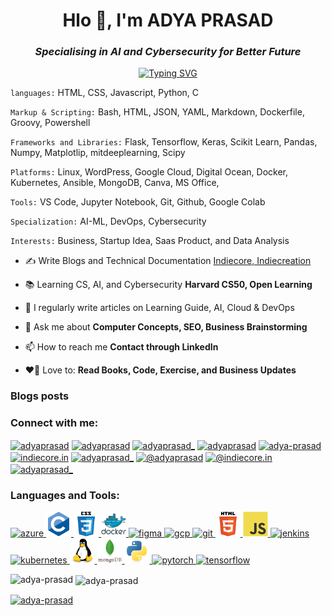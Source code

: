 <h1 align="center">Hlo 🙏, I'm ADYA PRASAD</h1>
<h3 align="center"><i>Specialising in AI and Cybersecurity for Better Future</i></h3>
<div align="center">

[![Typing SVG](https://readme-typing-svg.demolab.com?font=Fira+Code&weight=900&size=26&duration=3000&pause=500&color=FDFEFE&background=2A2E3425&center=true&vCenter=true&&lines=Artificial+Intelligance;Cybersecurity;Wordpress+developer;Technical+Writer;Student+@Hardvard+CS50;Open-Source+Contributor;Cloud+DevOps;Interest:+Business+Operation;💖+Data+Analysis;Designer+by+hobby)](https://git.io/typing-svg)


</div>

`languages:` HTML, CSS, Javascript, Python, C </br>

`Markup & Scripting:` Bash, HTML, JSON, YAML, Markdown, Dockerfile, Groovy, Powershell </br>

`Frameworks and Libraries:` Flask, Tensorflow, Keras, Scikit Learn, Pandas, Numpy, Matplotlip, mitdeeplearning, Scipy </br>

`Platforms:` Linux, WordPress, Google Cloud, Digital Ocean, Docker, Kubernetes, Ansible, MongoDB, Canva, MS Office,  </br>

`Tools:` VS Code, Jupyter Notebook, Git, Github, Google Colab </br>

`Specialization:` AI-ML, DevOps, Cybersecurity </br>

`Interests:` Business, Startup Idea, Saas Product, and Data Analysis </br>

- ✍️ Write Blogs and Technical Documentation [Indiecore, Indiecreation](https://indiecore.in/)

- 📚 Learning CS, AI, and Cybersecurity **Harvard CS50, Open Learning**

- 📝 I regularly write articles on Learning Guide, AI, Cloud & DevOps

- 💬 Ask me about **Computer Concepts, SEO, Business Brainstorming**

- 📫 How to reach me **Contact through LinkedIn**

- ❤️‍🔥 Love to: **Read Books, Code, Exercise, and Business Updates**

### Blogs posts
<!-- BLOG-POST-LIST:START -->
<!-- BLOG-POST-LIST:END -->

<h3 align="left">Connect with me:</h3>
<p align="left">
<a href="https://codepen.io/adyaprasad" target="blank"><img align="center" src="https://raw.githubusercontent.com/rahuldkjain/github-profile-readme-generator/master/src/images/icons/Social/codepen.svg" alt="adyaprasad" height="30" width="40" /></a>
<a href="https://dev.to/adyaprasad" target="blank"><img align="center" src="https://raw.githubusercontent.com/rahuldkjain/github-profile-readme-generator/master/src/images/icons/Social/devto.svg" alt="adyaprasad" height="30" width="40" /></a>
<a href="https://twitter.com/adyaprasad_" target="blank"><img align="center" src="https://raw.githubusercontent.com/rahuldkjain/github-profile-readme-generator/master/src/images/icons/Social/twitter.svg" alt="adyaprasad_" height="30" width="40" /></a>
<a href="https://linkedin.com/in/adyaprasad" target="blank"><img align="center" src="https://raw.githubusercontent.com/rahuldkjain/github-profile-readme-generator/master/src/images/icons/Social/linked-in-alt.svg" alt="adyaprasad" height="30" width="40" /></a>
<a href="https://stackoverflow.com/users/adya-prasad" target="blank"><img align="center" src="https://raw.githubusercontent.com/rahuldkjain/github-profile-readme-generator/master/src/images/icons/Social/stack-overflow.svg" alt="adya-prasad" height="30" width="40" /></a>
<a href="https://fb.com/indiecore.in" target="blank"><img align="center" src="https://raw.githubusercontent.com/rahuldkjain/github-profile-readme-generator/master/src/images/icons/Social/facebook.svg" alt="indiecore.in" height="30" width="40" /></a>
<a href="https://instagram.com/adyaprasad_" target="blank"><img align="center" src="https://raw.githubusercontent.com/rahuldkjain/github-profile-readme-generator/master/src/images/icons/Social/instagram.svg" alt="adyaprasad_" height="30" width="40" /></a>
<a href="https://hashnode.com/@adyaprasad" target="blank"><img align="center" src="https://raw.githubusercontent.com/rahuldkjain/github-profile-readme-generator/master/src/images/icons/Social/hashnode.svg" alt="@adyaprasad" height="30" width="40" /></a>
<a href="https://medium.com/@indiecore.in" target="blank"><img align="center" src="https://raw.githubusercontent.com/rahuldkjain/github-profile-readme-generator/master/src/images/icons/Social/medium.svg" alt="@indiecore.in" height="30" width="40" /></a>
<a href="https://www.youtube.com/c/adyaprasad_" target="blank"><img align="center" src="https://raw.githubusercontent.com/rahuldkjain/github-profile-readme-generator/master/src/images/icons/Social/youtube.svg" alt="adyaprasad_" height="30" width="40" /></a>
</p>

<h3 align="left">Languages and Tools:</h3>
<p align="left"> <a href="https://azure.microsoft.com/en-in/" target="_blank" rel="noreferrer"> <img src="https://www.vectorlogo.zone/logos/microsoft_azure/microsoft_azure-icon.svg" alt="azure" width="40" height="40"/> </a> <a href="https://www.cprogramming.com/" target="_blank" rel="noreferrer"> <img src="https://raw.githubusercontent.com/devicons/devicon/master/icons/c/c-original.svg" alt="c" width="40" height="40"/> </a> <a href="https://www.w3schools.com/css/" target="_blank" rel="noreferrer"> <img src="https://raw.githubusercontent.com/devicons/devicon/master/icons/css3/css3-original-wordmark.svg" alt="css3" width="40" height="40"/> </a> <a href="https://www.docker.com/" target="_blank" rel="noreferrer"> <img src="https://raw.githubusercontent.com/devicons/devicon/master/icons/docker/docker-original-wordmark.svg" alt="docker" width="40" height="40"/> </a> <a href="https://www.figma.com/" target="_blank" rel="noreferrer"> <img src="https://www.vectorlogo.zone/logos/figma/figma-icon.svg" alt="figma" width="40" height="40"/> </a> <a href="https://cloud.google.com" target="_blank" rel="noreferrer"> <img src="https://www.vectorlogo.zone/logos/google_cloud/google_cloud-icon.svg" alt="gcp" width="40" height="40"/> </a> <a href="https://git-scm.com/" target="_blank" rel="noreferrer"> <img src="https://www.vectorlogo.zone/logos/git-scm/git-scm-icon.svg" alt="git" width="40" height="40"/> </a> <a href="https://www.w3.org/html/" target="_blank" rel="noreferrer"> <img src="https://raw.githubusercontent.com/devicons/devicon/master/icons/html5/html5-original-wordmark.svg" alt="html5" width="40" height="40"/> </a> <a href="https://developer.mozilla.org/en-US/docs/Web/JavaScript" target="_blank" rel="noreferrer"> <img src="https://raw.githubusercontent.com/devicons/devicon/master/icons/javascript/javascript-original.svg" alt="javascript" width="40" height="40"/> </a> <a href="https://www.jenkins.io" target="_blank" rel="noreferrer"> <img src="https://www.vectorlogo.zone/logos/jenkins/jenkins-icon.svg" alt="jenkins" width="40" height="40"/> </a> <a href="https://kubernetes.io" target="_blank" rel="noreferrer"> <img src="https://www.vectorlogo.zone/logos/kubernetes/kubernetes-icon.svg" alt="kubernetes" width="40" height="40"/> </a> <a href="https://www.linux.org/" target="_blank" rel="noreferrer"> <img src="https://raw.githubusercontent.com/devicons/devicon/master/icons/linux/linux-original.svg" alt="linux" width="40" height="40"/> </a> <a href="https://www.mongodb.com/" target="_blank" rel="noreferrer"> <img src="https://raw.githubusercontent.com/devicons/devicon/master/icons/mongodb/mongodb-original-wordmark.svg" alt="mongodb" width="40" height="40"/> </a> <a href="https://www.python.org" target="_blank" rel="noreferrer"> <img src="https://raw.githubusercontent.com/devicons/devicon/master/icons/python/python-original.svg" alt="python" width="40" height="40"/> </a> <a href="https://pytorch.org/" target="_blank" rel="noreferrer"> <img src="https://www.vectorlogo.zone/logos/pytorch/pytorch-icon.svg" alt="pytorch" width="40" height="40"/> </a> <a href="https://www.tensorflow.org" target="_blank" rel="noreferrer"> <img src="https://www.vectorlogo.zone/logos/tensorflow/tensorflow-icon.svg" alt="tensorflow" width="40" height="40"/> </a> </p>


<p><img align="left" src="https://github-readme-stats.vercel.app/api/top-langs?username=adya-prasad&show_icons=true&locale=en&layout=compact" alt="adya-prasad" /></p>

<p>&nbsp;<img align="center" src="https://github-readme-stats.vercel.app/api?username=adya-prasad&show_icons=true&locale=en" alt="adya-prasad" /></p>


<p align="left"> <a href="https://github.com/ryo-ma/github-profile-trophy"><img src="https://github-profile-trophy.vercel.app/?username=adya-prasad" alt="adya-prasad" /></a> </p>
